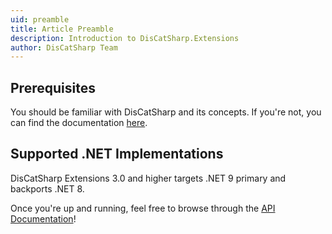 ```yaml
---
uid: preamble
title: Article Preamble
description: Introduction to DisCatSharp.Extensions
author: DisCatSharp Team
---
```


## Prerequisites
You should be familiar with DisCatSharp and its concepts. If you're not, you can find the documentation [here](https://docs.dcs.aitsys.dev/articles/).

## Supported .NET Implementations
DisCatSharp Extensions 3.0 and higher targets .NET 9 primary and backports .NET 8.

Once you're up and running, feel free to browse through the [API Documentation](/api/index.html)!
